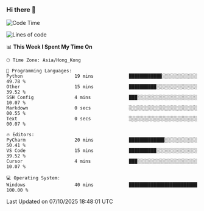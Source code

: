 ### Hi there 👋

<!--
**RoiexLee/RoiexLee** is a ✨ _special_ ✨ repository because its `README.md` (this file) appears on your GitHub profile.

Here are some ideas to get you started:

- 🔭 I’m currently working on ...
- 🌱 I’m currently learning ...
- 👯 I’m looking to collaborate on ...
- 🤔 I’m looking for help with ...
- 💬 Ask me about ...
- 📫 How to reach me: ...
- 😄 Pronouns: ...
- ⚡ Fun fact: ...
-->

<!--START_SECTION:waka-->
![Code Time](http://img.shields.io/badge/Code%20Time-1%2C228%20hrs%2057%20mins-blue)

![Lines of code](https://img.shields.io/badge/From%20Hello%20World%20I%27ve%20Written-41.6%20thousand%20lines%20of%20code-blue)

📊 **This Week I Spent My Time On** 

```text
🕑︎ Time Zone: Asia/Hong_Kong

💬 Programming Languages: 
Python                   19 mins             ████████████░░░░░░░░░░░░░   49.78 % 
Other                    15 mins             ██████████░░░░░░░░░░░░░░░   39.52 % 
SSH Config               4 mins              ███░░░░░░░░░░░░░░░░░░░░░░   10.07 % 
Markdown                 0 secs              ░░░░░░░░░░░░░░░░░░░░░░░░░   00.55 % 
Text                     0 secs              ░░░░░░░░░░░░░░░░░░░░░░░░░   00.07 % 

🔥 Editors: 
PyCharm                  20 mins             █████████████░░░░░░░░░░░░   50.41 % 
VS Code                  15 mins             ██████████░░░░░░░░░░░░░░░   39.52 % 
Cursor                   4 mins              ███░░░░░░░░░░░░░░░░░░░░░░   10.07 % 

💻 Operating System: 
Windows                  40 mins             █████████████████████████   100.00 % 
```


 Last Updated on 07/10/2025 18:48:01 UTC
<!--END_SECTION:waka-->
